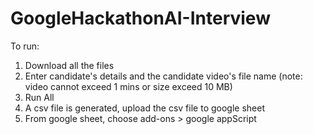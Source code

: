 # GoogleHackathonAI-Interview

To run:
1. Download all the files
2. Enter candidate's details and the candidate video's file name (note: video cannot exceed 1 mins or size exceed 10 MB)
3. Run All
4. A csv file is generated, upload the csv file to google sheet
5. From google sheet, choose add-ons > google appScript
